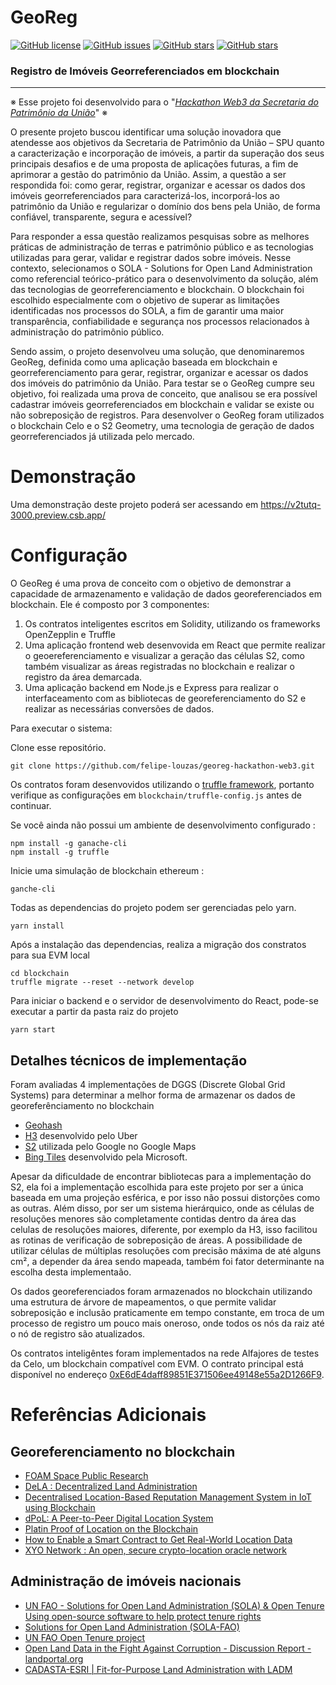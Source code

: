 # GeoReg
[![GitHub license](https://img.shields.io/github/license/felipe-louzas/georeg-hackathon-web3)](https://github.com/felipe-louzas/georeg-hackathon-web3/blob/master/LICENSE)
[![GitHub issues](https://img.shields.io/github/issues/felipe-louzas/georeg-hackathon-web3)](https://github.com/felipe-louzas/georeg-hackathon-web3/issues)
[![GitHub stars](https://img.shields.io/github/stars/felipe-louzas/georeg-hackathon-web3)](https://github.com/felipe-louzas/georeg-hackathon-web3/stargazers)
[![GitHub stars](https://img.shields.io/github/forks/felipe-louzas/georeg-hackathon-web3)](https://github.com/felipe-louzas/georeg-hackathon-web3/network/members)

### Registro de Imóveis Georreferenciados em blockchain
---------

※ Esse projeto foi desenvolvido para o "*[Hackathon Web3 da Secretaria do Patrimônio da União](https://desafios.enap.gov.br/pt/desafios/hackathon-web3-tokenizacao-do-patrimonio-da-uniao)*" ※

O presente projeto buscou identificar uma solução inovadora que atendesse aos objetivos da Secretaria de Patrimônio da União – SPU quanto a caracterização e incorporação de imóveis, a partir da superação dos seus principais desafios e de uma proposta de aplicações futuras, a fim de aprimorar a gestão do patrimônio da União. Assim, a questão a ser respondida foi: como gerar, registrar, organizar e acessar os dados dos imóveis georreferenciados para caracterizá-los, incorporá-los ao patrimônio da União e regularizar o domínio dos bens pela União, de forma confiável, transparente, segura e acessível? 

Para responder a essa questão realizamos pesquisas sobre as melhores práticas de administração de terras e patrimônio público e as tecnologias utilizadas para gerar, validar e registrar dados sobre imóveis. Nesse contexto, selecionamos o SOLA - Solutions for Open Land Administration como referencial teórico-prático para o desenvolvimento da solução, além das tecnologias de georreferenciamento e blockchain. O blockchain foi escolhido especialmente com o objetivo de superar as limitações identificadas nos processos do SOLA, a fim de garantir uma maior transparência, confiabilidade e segurança nos processos relacionados à administração do patrimônio público.

Sendo assim, o  projeto desenvolveu uma solução, que denominaremos GeoReg, definida como uma aplicação baseada em blockchain e georreferenciamento para gerar, registrar, organizar e acessar os dados dos imóveis do patrimônio da União. Para testar se o GeoReg cumpre seu objetivo, foi realizada uma prova de conceito, que analisou se era possível cadastrar imóveis georreferenciados em blockchain e validar se existe ou não sobreposição de registros. Para desenvolver o GeoReg foram utilizados o blockchain Celo e o S2 Geometry, uma tecnologia de geração de dados georreferenciados já utilizada pelo mercado.


Demonstração
============
Uma demonstração deste projeto poderá ser acessando em https://v2tutq-3000.preview.csb.app/

Configuração
============
O GeoReg é uma prova de conceito com o objetivo de demonstrar a capacidade de armazenamento e validação de dados georeferenciados em blockchain. Ele é composto por 3 componentes:

1. Os contratos inteligentes escritos em Solidity, utilizando os frameworks OpenZepplin e Truffle
1. Uma aplicação frontend web desenvovida em React que permite realizar o geoereferenciamento e visualizar a geração das células S2, como também visualizar as áreas registradas no blockchain e realizar o registro da área demarcada.
1. Uma aplicação backend em Node.js e Express para realizar o interfaceamento com as bibliotecas de georeferenciamento do S2 e realizar as necessárias conversões de dados.

Para executar o sistema:

Clone esse repositório. 
``` 
git clone https://github.com/felipe-louzas/georeg-hackathon-web3.git
```

Os contratos foram desenvovidos utilizando o [truffle framework](https://www.trufflesuite.com/), portanto verifique as configurações em `blockchain/truffle-config.js` antes de continuar.

Se você ainda não possui um ambiente de desenvolvimento configurado :

```
npm install -g ganache-cli
npm install -g truffle
```

Inicie uma simulação de blockchain ethereum :

```
ganche-cli
```

Todas as dependencias do projeto podem ser gerenciadas pelo yarn.

```
yarn install
```

Após a instalação das dependencias, realiza a migração dos constratos para sua EVM local
```
cd blockchain
truffle migrate --reset --network develop
```

Para iniciar o backend e o servidor de desenvolvimento do React, pode-se executar a partir da pasta raiz do projeto
```
yarn start
```


## Detalhes técnicos de implementação

Foram avaliadas 4 implementações de DGGS (Discrete Global Grid Systems) para determinar a melhor forma de armazenar os dados de georeferênciamento no blockchain
 - [Geohash](https://en.wikipedia.org/wiki/Geohash)
 - [H3](https://eng.uber.com/h3/) desenvolvido pelo Uber
 - [S2](https://s2geometry.io/) utilizada pelo Google no Google Maps
 - [Bing Tiles](https://docs.microsoft.com/en-us/bingmaps/articles/bing-maps-tile-system) desenvolvido pela Microsoft.
 
Apesar da dificuldade de encontrar bibliotecas para a implementação do S2, ela foi a implementação escolhida para este projeto por ser a única baseada em uma projeção esférica, e por isso não possui distorções como as outras. Além disso, por ser um sistema hierárquico, onde as células de resoluções menores são completamente contidas dentro da área das celulas de resoluções maiores, diferente, por exemplo da H3, isso facilitou as rotinas de verificação de sobreposição de áreas. A possibilidade de utilizar células de múltiplas resoluções com precisão máxima de até alguns cm², a depender da área sendo mapeada, também foi fator determinante na escolha desta implementaão.

Os dados georeferenciados foram armazenados no blockchain utilizando uma estrutura de árvore de mapeamentos, o que permite validar sobreposição e inclusão praticamente em tempo constante, em troca de um processo de registro um pouco mais oneroso, onde todos os nós da raiz até o nó de registro são atualizados.

Os contratos inteligêntes foram implementados na rede Alfajores de testes da Celo, um blockchain compatível com EVM. O contrato principal está disponível no endereço [0xE6dE4daff89851E371506ee49148e55a2D1266F9](https://alfajores.celoscan.io/address/0xe6de4daff89851e371506ee49148e55a2d1266f9).

Referências Adicionais
============
## Georeferenciamento no blockchain
- [FOAM Space Public Research](https://github.com/f-o-a-m/public-research)
- [DeLA : Decentralized Land Administration](https://github.com/enlight-me/decentralized-land-admin)
- [Decentralised Location-Based Reputation Management System in IoT using Blockchain](https://github.com/GeoTecINIT/uji_mt-contracts)
- [dPoL: A Peer-to-Peer Digital Location System](https://medium.com/@kierstenJ/dpol-a-peer-to-peer-digital-location-system-af623f4e0a10)
- [Platin Proof of Location on the Blockchain](https://youtu.be/Wx2cCUYbQuE)
- [How to Enable a Smart Contract to Get Real-World Location Data](https://www.howtotoken.com/for-developers/enable-a-smart-contract-to-get-real-world-location-data/)
- [XYO Network : An open, secure crypto-location oracle network](https://github.com/XYOracleNetwork)

## Administração de imóveis nacionais
- [UN FAO - Solutions for Open Land Administration (SOLA) & Open Tenure Using open-source software to help protect tenure rights](http://www.fao.org/3/a-i5480e.pdf)
- [Solutions for Open Land Administration (SOLA-FAO)](https://github.com/SOLA-FAO/) 
- [UN FAO Open Tenure  project](https://github.com/OpenTenure)
- [Open Land Data in the Fight Against Corruption - Discussion Report - landportal.org](https://landportal.org/file/47749/download)
- [CADASTA-ESRI | Fit-for-Purpose Land Administration with LADM](https://www.youtube.com/watch?v=6QjH4vdtlrU) 
